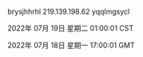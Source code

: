 brysjhhrhl 219.139.198.62 yqqlmgsycl

2022年 07月 19日 星期二 01:00:01 CST

2022年 07月 18日 星期一 17:00:01 GMT
